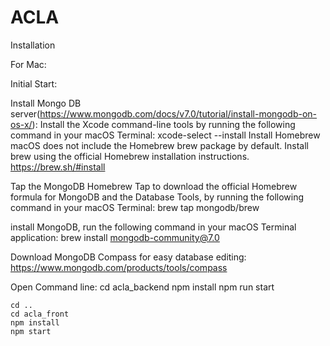 # ACLA


Installation 


For Mac:

Initial Start:

  Install Mongo DB server(https://www.mongodb.com/docs/v7.0/tutorial/install-mongodb-on-os-x/):
    Install the Xcode command-line tools by running the following command in your macOS Terminal:
      xcode-select --install
  Install Homebrew
    macOS does not include the Homebrew brew package by default.
    Install brew using the official Homebrew installation instructions. https://brew.sh/#install

  Tap the MongoDB Homebrew Tap to download the official Homebrew formula for MongoDB and the Database Tools, by running the following command in your macOS Terminal:
    brew tap mongodb/brew
    
  install MongoDB, run the following command in your macOS Terminal application:
    brew install mongodb-community@7.0

  Download MongoDB Compass for easy database editing:
    https://www.mongodb.com/products/tools/compass
    
  Open Command line:
    cd acla_backend
    npm install
    npm run start

    cd ..
    cd acla_front
    npm install
    npm start

    
